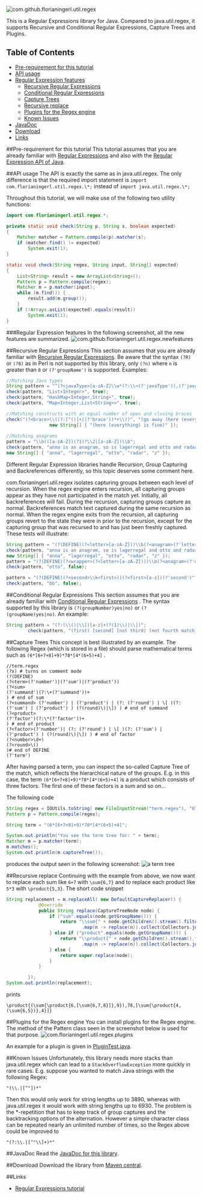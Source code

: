![com.github.florianingerl.util.regex](media/logo.png)

This is a Regular Expressions library for Java. Compared to java.util.regex, it supports Recursive and Conditional Regular Expressions, Capture Trees and Plugins.

## Table of Contents
- [Pre-requirement for this tutorial](#pre-requirements-for-this-tutorial)
- [API usage](#api-usage)
- [Regular Expression features](#regular-expression-features)
    - [Recursive Regular Expressions](#recursive-regular-expressions)
    - [Conditional Regular Expressions](#conditional-regular-expressions)
    - [Capture Trees](#capture-trees)
	- [Recursive replace](#recursive-replace)
	- [Plugins for the Regex engine](#plugins-for-the-regex-engine)
	- [Known Issues](#known-issues)
- [JavaDoc](#javadoc)	
- [Download](#download)	
- [Links](#links)

##Pre-requirement for this tutorial
This tutorial assumes that you are already familiar with [Regular Expressions](http://www.regular-expressions.info/tutorial.html) and also with the [Regular Expression API of Java](https://docs.oracle.com/javase/tutorial/essential/regex/). 

##API usage
The API is exactly the same as in java.util.regex. The only difference is that the required import statement is `import com.florianingerl.util.regex.\*;` instead of `import java.util.regex.\*;`

Throughout this tutorial, we will make use of the following two utility functions:
```java
import com.florianingerl.util.regex.*;

private static void check(String p, String s, boolean expected) 
{
	Matcher matcher = Pattern.compile(p).matcher(s);
	if (matcher.find() != expected)
		System.exit(1);
}

static void check(String regex, String input, String[] expected) 
{
	List<String> result = new ArrayList<String>();
	Pattern p = Pattern.compile(regex);
	Matcher m = p.matcher(input);
	while (m.find()) {
		result.add(m.group());
	}
	if (!Arrays.asList(expected).equals(result))
		System.exit(1);
}
```

###Regular Expression features
In the following screenshot, all the new features are summarized.
![com.github.florianingerl.util.regex.newfeatures](media/newfeatures.png)

##Recursive Regular Expressions
This section assumes that you are already familiar with [Recursive Regular Expressions](http://www.regular-expressions.info/recurse.html).
Be aware that the syntax `(?R)` or `(?0)` as in Perl is not supported by this library, only `(?n)` where `n` is greater than `0` or `(?'groupName')` is supported. Examples:
```java
//Matching Java types
String pattern = "^(?<javaType>[a-zA-Z]\\w*(?:\\<(?'javaType')(,(?'javaType'))*\\>)?)$";
check(pattern, "List<Integer>", true);
check(pattern, "HashMap<Integer,String>", true);
check(pattern, "Map<Integer,List<String>>", true);

//Matching constructs with an equal number of open and closing braces
check("(?<brace>\\((?:[^()]+|(?'brace'))*+\\))", "(go away (here (everything) is fine) afterwards",
				new String[] { "(here (everything) is fine)" });
				
//Matching anagrams
pattern = "\\b(([a-zA-Z])(?1)?\\2|[a-zA-Z])\\b";
check(pattern, "anna is an anagram, so is lagerregal and otto and radar and every single letter like z",
new String[] { "anna", "lagerregal", "otto", "radar", "z" });				
```

Different Regular Expression libraries handle Recursion, Group Capturing and Backreferences differently, so this topic deserves some comment here.

com.florianingerl.util.regex isolates capturing groups between each level of recursion. When the regex engine enters recursion, all capturing groups appear as they have not participated in the match yet. Initially, all backreferences will fail. During the recursion, capturing groups capture as normal. Backreferences match text captured during the same recursion as normal. When the regex engine exits from the recursion, all capturing groups revert to the state they were in prior to the recursion, except for the capturing group that was recursed to and has just been freshly captured.
These tests will illustrate:

```java
String pattern = "(?(DEFINE)(?<letter>[a-zA-Z]))\\b(?<anagram>(?'letter')(?'anagram')?\\k<letter>|(?'letter'))\\b";
check(pattern, "anna is an anagram, so is lagerregal and otto and radar and every single letter like z",
new String[] { "anna", "lagerregal", "otto", "radar", "z" });
pattern = "(?(DEFINE)(?<wrapper>(?<letter>[a-zA-Z])))\\b(?<anagram>(?'wrapper')(?'anagram')?\\k<letter>|(?'letter'))\\b";
check(pattern, "otto", false);

pattern = "(?(DEFINE)(?<second>\\k<first>))(?<first>[a-z])(?'second')";
check(pattern, "bb", false);
```

##Conditional Regular Expressions
This section assumes that you are already familiar with [Conditional Regular Expressions](http://www.regular-expressions.info/conditional.html) .
The syntax supported by this library is `(?(groupNumber)yes|no)` or `(?(groupName)yes|no)`. An example:

```java
String pattern = "(?:(\\()|\\[)[a-z]+(?(1)\\)|\\])";
		check(pattern, "(first) [second] [not third) (not fourth match]", new String[] { "(first)", "[second]" });
```

##Capture Trees
This concept is best illustrated by an example. The following Regex (which is stored in a file) should parse mathematical terms such as `(6*[6+7+8]+9)*78*[4*(6+5)+4]` .

```
//term.regex
(?x) # turns on comment mode
(?(DEFINE)
(?<term>(?'number')|(?'sum')|(?'product'))
(?<sum> 
(?'summand')(?:\+(?'summand'))+
) # end of sum
(?<summand> (?'number') | (?'product') | (?: (?'round') | \[ )(?: (?'sum') | (?'product') ) (?(round)\)|\]) ) # end of summand
(?<product> 
(?'factor')(?:\*(?'factor'))+
) # end of product
(?<factor>(?'number')| (?: (?'round') | \[ )(?: (?'sum') | (?'product') ) (?(round)\)|\]) ) # end of factor
(?<number>\d+)
(?<round>\()
)# end of DEFINE
(?'term')
```

After having parsed a term, you can inspect the so-called Capture Tree of the match, which reflects the hierarchical nature of the groups. E.g. in this case, the term `(6*[6+7+8]+9)*78*[4*(6+5)+4]` is a product which consists of three factors. The first one of these factors is a sum and so on...

The following code

```java
String regex = IOUtils.toString( new FileInputStream("term.regex"), "UTF-8");
Pattern p = Pattern.compile(regex);

String term = "(6*[6+7+8]+9)*78*[4*(6+5)+4]";

System.out.println("You see the term tree for: " + term);
Matcher m = p.matcher(term);
m.matches();
System.out.println(m.captureTree());
```

produces the output seen in the following screenshot:
![a term tree](media/termtree.png)

##Recursive replace
Continuing with the example from above, we now want to replace each sum like `6+7` with `\sum{6,7}` and to replace each product like `5*3` with `\product{5,3}`. The short code snippet

```java
String replacement = m.replaceAll( new DefaultCaptureReplacer() {
			@Override
			public String replace(CaptureTreeNode node) {
				if ("sum".equals(node.getGroupName())) {
					return "\\sum{" + node.getChildren().stream().filter(n -> "summand".equals(n.getGroupName()))
							.map(n -> replace(n)).collect(Collectors.joining(",")) + "}";
				} else if ("product".equals(node.getGroupName())) {
					return "\\product{" + node.getChildren().stream().filter(n -> "factor".equals(n.getGroupName()))
							.map(n -> replace(n)).collect(Collectors.joining(",")) + "}";
				} else {
					return super.replace(node);
				}
			}

		});
System.out.println(replacement);
```
prints
```
\product{(\sum{\product{6,[\sum{6,7,8}]},9}),78,[\sum{\product{4,(\sum{6,5})},4}]}
```

##Plugins for the Regex engine
You can install plugins for the Regex engine. The method of the Pattern class seen in the screenshot below is used for that purpose.
![com.florianingerl.util.regex.plugins](media/plugins.png)

An example for a plugin is given in [PluginTest.java](regex/src/test/java/com/florianingerl/util/regex/tests/PluginTest.java). 

##Known Issues
Unfortunately, this library needs more stacks than java.util.regex which can lead to a `StackOverflowException` more quickly in rare cases.
E.g. suppose you wanted to match Java strings with the following Regex:
```
"(\\.|[^"])*"
```
Then this would only work for string lengths up to 3890, whereas with java.util.regex it would work with string lengths up to 6930. The problem is the
*-repetition that has to keep track of group captures and the backtracking options of the alternation. However a simple character class can be repeated nearly an unlimited number of times,
so the Regex above could be improved to
```
"(?:\\.|[^"\\]+)*"
```

##JavaDoc
Read the [JavaDoc for this library](https://florianingerl.github.io/com.florianingerl.util.regex/).

##Download
Download the library from [Maven central](https://mvnrepository.com/artifact/com.github.florianingerl.util/regex/1.0.3).

##Links
* [Regular Expressions tutorial](http://www.regular-expressions.info/tutorial.html)